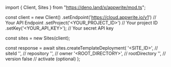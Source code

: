import { Client, Sites } from "https://deno.land/x/appwrite/mod.ts";

const client = new Client()
    .setEndpoint('https://cloud.appwrite.io/v1') // Your API Endpoint
    .setProject('<YOUR_PROJECT_ID>') // Your project ID
    .setKey('<YOUR_API_KEY>'); // Your secret API key

const sites = new Sites(client);

const response = await sites.createTemplateDeployment(
    '<SITE_ID>', // siteId
    '<REPOSITORY>', // repository
    '<OWNER>', // owner
    '<ROOT_DIRECTORY>', // rootDirectory
    '<VERSION>', // version
    false // activate (optional)
);

